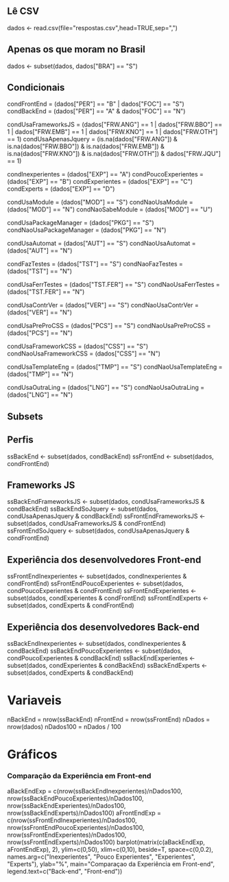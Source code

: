 ## Lê CSV
dados <- read.csv(file="respostas.csv",head=TRUE,sep=",")

## Apenas os que moram no Brasil

dados <- subset(dados, dados["BRA"] == "S")

## Condicionais

condFrontEnd = (dados["PER"] == "B" | dados["FOC"] == "S")
condBackEnd = (dados["PER"] == "A" & dados["FOC"] == "N")

condUsaFrameworksJS = (dados["FRW.ANG"] == 1 | dados["FRW.BBO"] == 1 | dados["FRW.EMB"] == 1 | dados["FRW.KNO"] == 1 | dados["FRW.OTH"] == 1)
condUsaApenasJquery = (is.na(dados["FRW.ANG"]) & is.na(dados["FRW.BBO"]) & is.na(dados["FRW.EMB"]) & is.na(dados["FRW.KNO"]) & is.na(dados["FRW.OTH"]) & dados["FRW.JQU"] == 1)

condInexperientes = (dados["EXP"] == "A")
condPoucoExperientes = (dados["EXP"] == "B")
condExperientes = (dados["EXP"] == "C")
condExperts = (dados["EXP"] == "D")

condUsaModule = (dados["MOD"] == "S")
condNaoUsaModule = (dados["MOD"] == "N")
condNaoSabeModule = (dados["MOD"] == "U")

condUsaPackageManager = (dados["PKG"] == "S")
condNaoUsaPackageManager = (dados["PKG"] == "N")

condUsaAutomat = (dados["AUT"] == "S")
condNaoUsaAutomat = (dados["AUT"] == "N")

condFazTestes = (dados["TST"] == "S")
condNaoFazTestes = (dados["TST"] == "N")

condUsaFerrTestes = (dados["TST.FER"] == "S")
condNaoUsaFerrTestes = (dados["TST.FER"] == "N")

condUsaContrVer = (dados["VER"] == "S")
condNaoUsaContrVer = (dados["VER"] == "N")

condUsaPreProCSS = (dados["PCS"] == "S")
condNaoUsaPreProCSS = (dados["PCS"] == "N")

condUsaFrameworkCSS = (dados["CSS"] == "S")
condNaoUsaFrameworkCSS = (dados["CSS"] == "N")

condUsaTemplateEng = (dados["TMP"] == "S")
condNaoUsaTemplateEng = (dados["TMP"] == "N")

condUsaOutraLing = (dados["LNG"] == "S")
condNaoUsaOutraLing = (dados["LNG"] == "N")

## Subsets

## Perfis
ssBackEnd <- subset(dados, condBackEnd)
ssFrontEnd <- subset(dados, condFrontEnd)

## Frameworks JS
ssBackEndFrameworksJS <- subset(dados, condUsaFrameworksJS & condBackEnd)
ssBackEndSoJquery <- subset(dados, condUsaApenasJquery & condBackEnd)
ssFrontEndFrameworksJS <- subset(dados, condUsaFrameworksJS & condFrontEnd)
ssFrontEndSoJquery <- subset(dados, condUsaApenasJquery & condFrontEnd)

## Experiência dos desenvolvedores Front-end
ssFrontEndInexperientes <- subset(dados, condInexperientes & condFrontEnd)
ssFrontEndPoucoExperientes <- subset(dados, condPoucoExperientes & condFrontEnd)
ssFrontEndExperientes <- subset(dados, condExperientes & condFrontEnd)
ssFrontEndExperts <- subset(dados, condExperts & condFrontEnd)

## Experiência dos desenvolvedores Back-end
ssBackEndInexperientes <- subset(dados, condInexperientes & condBackEnd)
ssBackEndPoucoExperientes <- subset(dados, condPoucoExperientes & condBackEnd)
ssBackEndExperientes <- subset(dados, condExperientes & condBackEnd)
ssBackEndExperts <- subset(dados, condExperts & condBackEnd)

# Variaveis

nBackEnd = nrow(ssBackEnd)
nFrontEnd = nrow(ssFrontEnd)
nDados = nrow(dados)
nDados100 = nDados / 100

# Gráficos

### Comparação da Experiência em Front-end
aBackEndExp = c(nrow(ssBackEndInexperientes)/nDados100, nrow(ssBackEndPoucoExperientes)/nDados100, nrow(ssBackEndExperientes)/nDados100, nrow(ssBackEndExperts)/nDados100)
aFrontEndExp = c(nrow(ssFrontEndInexperientes)/nDados100, nrow(ssFrontEndPoucoExperientes)/nDados100, nrow(ssFrontEndExperientes)/nDados100, nrow(ssFrontEndExperts)/nDados100)
barplot(matrix(c(aBackEndExp, aFrontEndExp), 2), ylim=c(0,50), xlim=c(0,10), beside=T, space=c(0,0.2), names.arg=c("Inexperientes", "Pouco Experientes", "Experientes", "Experts"), ylab="%", main="Comparaçao da Experiência em Front-end", legend.text=c("Back-end", "Front-end"))